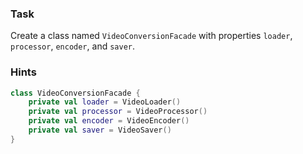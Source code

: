 ### Task

Create a class named `VideoConversionFacade` with properties `loader`, `processor`, `encoder`, and `saver`.

### Hints

<div class="hint" title="Refactoring hint">

```kotlin
class VideoConversionFacade {
    private val loader = VideoLoader()
    private val processor = VideoProcessor()
    private val encoder = VideoEncoder()
    private val saver = VideoSaver()
}
```
</div>
